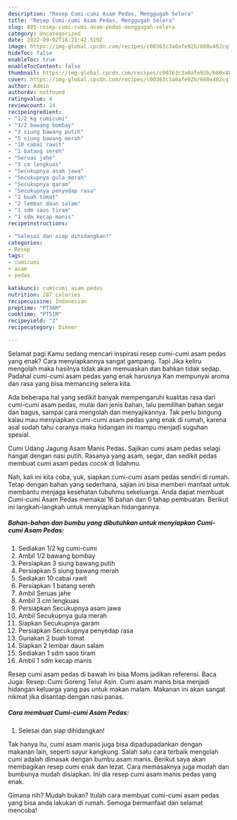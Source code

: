 ```yaml
---
description: "Resep Cumi-cumi Asam Pedas, Menggugah Selera"
title: "Resep Cumi-cumi Asam Pedas, Menggugah Selera"
slug: 885-resep-cumi-cumi-asam-pedas-menggugah-selera
category: Uncategorized
date: 2022-09-02T18:21:42.519Z
image: https://img-global.cpcdn.com/recipes/c00363c3a0afe92b/680x482cq70/cumi-cumi-asam-pedas-foto-resep-utama.jpg
hideToc: false
enableToc: true
enableTocContent: false
thumbnail: https://img-global.cpcdn.com/recipes/c00363c3a0afe92b/680x482cq70/cumi-cumi-asam-pedas-foto-resep-utama.jpg
cover: https://img-global.cpcdn.com/recipes/c00363c3a0afe92b/680x482cq70/cumi-cumi-asam-pedas-foto-resep-utama.jpg
author: Admin
authorAv: notfound
ratingvalue: 4
reviewcount: 24
recipeingredient:
- "1/2 kg cumicumi"
- "1/2 bawang bombay"
- "3 siung bawang putih"
- "5 siung bawang merah"
- "10 cabai rawit"
- "1 batang sereh"
- "Seruas jahe"
- "3 cm lengkuas"
- "Secukupnya asam jawa"
- "Secukupnya gula merah"
- "Secukupnya garam"
- "Secukupnya penyedap rasa"
- "2 buah tomat"
- "2 lembar daun salam"
- "1 sdm saos tiram"
- "1 sdm kecap manis"
recipeinstructions:

- "Selesai dan siap dihidangkan!"
categories:
- Resep
tags:
- cumicumi
- asam
- pedas

katakunci: cumicumi asam pedas 
nutrition: 287 calories
recipecuisine: Indonesian
preptime: "PT36M"
cooktime: "PT51M"
recipeyield: "2"
recipecategory: Dinner

---
```



Selamat pagi Kamu sedang mencari inspirasi resep cumi-cumi asam pedas yang enak? Cara menyiapkannya sangat gampang. Tapi Jika keliru mengolah maka hasilnya tidak akan memuaskan dan bahkan tidak sedap. Padahal cumi-cumi asam pedas yang enak harusnya Kan mempunyai aroma dan rasa yang bisa memancing selera kita.


Ada beberapa hal yang sedikit banyak mempengaruhi kualitas rasa dari cumi-cumi asam pedas, mulai dari jenis bahan, lalu pemilihan bahan segar dan bagus, sampai cara mengolah dan menyajikannya. Tak perlu bingung kalau mau menyiapkan cumi-cumi asam pedas yang enak di rumah, karena asal sudah tahu caranya maka hidangan ini mampu menjadi suguhan spesial.

Cumi Udang Jagung Asam Manis Pedas. Sajikan cumi asam pedas selagi hangat dengan nasi putih. Rasanya yang asam, segar, dan sedikit pedas membuat cumi asam pedas cocok di lidahmu.


Nah, kali ini kita coba, yuk, siapkan cumi-cumi asam pedas sendiri di rumah. Tetap dengan bahan yang sederhana, sajian ini bisa memberi manfaat untuk membantu menjaga kesehatan tubuhmu sekeluarga. Anda dapat membuat Cumi-cumi Asam Pedas memakai 16 bahan dan 0 tahap pembuatan. Berikut ini langkah-langkah untuk menyiapkan hidangannya.

<!--inarticleads1-->

##### Bahan-bahan dan bumbu yang dibutuhkan untuk menyiapkan Cumi-cumi Asam Pedas:

1. Sediakan 1/2 kg cumi-cumi
1. Ambil 1/2 bawang bombay
1. Persiapkan 3 siung bawang putih
1. Persiapkan 5 siung bawang merah
1. Sediakan 10 cabai rawit
1. Persiapkan 1 batang sereh
1. Ambil Seruas jahe
1. Ambil 3 cm lengkuas
1. Persiapkan Secukupnya asam jawa
1. Ambil Secukupnya gula merah
1. Siapkan Secukupnya garam
1. Persiapkan Secukupnya penyedap rasa
1. Gunakan 2 buah tomat
1. Siapkan 2 lembar daun salam
1. Sediakan 1 sdm saos tiram
1. Ambil 1 sdm kecap manis


Resep cumi asam pedas di bawah ini bisa Moms jadikan referensi. Baca Juga: Resep: Cumi Goreng Telur Asin. Cumi asam manis bisa menjadi hidangan keluarga yang pas untuk makan malam. Makanan ini akan sangat nikmat jika disantap dengan nasi panas. 

<!--inarticleads2-->

##### Cara membuat Cumi-cumi Asam Pedas:


1. Selesai dan siap dihidangkan!

Tak hanya itu, cumi asam manis juga bisa dipadupadankan dengan makanan lain, seperti sayur kangkung. Salah satu cara terbaik mengolah cumi adalah dimasak dengan bumbu asam manis. Berikut saya akan membagikan resep cumi enak dan lezat. Cara memasaknya juga mudah dan bumbunya mudah disiapkan. Ini dia resep cumi asam manis pedas yang enak. 

Gimana nih? Mudah bukan? Itulah cara membuat cumi-cumi asam pedas yang bisa anda lakukan di rumah. Semoga bermanfaat dan selamat mencoba!
